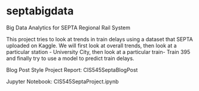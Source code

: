 # septabigdata
Big Data Analytics for SEPTA Regional Rail System

This project tries to look at trends in train delays using a dataset that SEPTA uploaded on Kaggle. We will first look at overall trends, then look at a particular station - University City, then look at a particular train- Train 395 and finally try to use a model to predict train delays.

Blog Post Style Project Report: CIS545SeptaBlogPost

Jupyter Notebook: CIS545SeptaProject.ipynb


